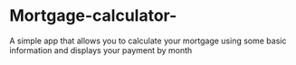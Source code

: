 # Mortgage-calculator-
A simple app that allows you to calculate your mortgage using some basic information and displays your payment by month
